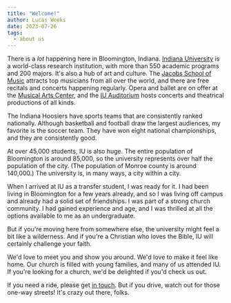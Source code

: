 ```yaml
---
title: "Welcome!"
author: Lucas Weeks
date: 2023-07-26
tags:
  - about us
---
```


There is a *lot* happening here in Bloomington, Indiana. [Indiana University](https://bloomington.iu.edu) is a world-class research institution, with more than 550 academic programs and 200 majors. It's also a hub of art and culture. The [Jacobs School of Music](https://music.indiana.edu) attracts top musicians from all over the world, and there are free recitals and concerts happening regularly. Opera and ballet are on offer at the [Musical Arts Center](https://operaballet.indiana.edu), and the [IU Auditorium](https://www.iuauditorium.com) hosts concerts and theatrical productions of all kinds.

The Indiana Hoosiers have sports teams that are consistently ranked nationally. Although basketball and football draw the largest audiences, my favorite is the soccer team. They have won eight national championships, and they are consistently good.

At over 45,000 students, IU is also huge. The entire population of Bloomington is around 85,000, so the university represents over half the population of the city. (The population of Monroe county is around 140,000.) The university is, in many ways, a city within a city.

When I arrived at IU as a transfer student, I was ready for it. I had been living in Bloomington for a few years already, and so I was living off campus and already had a solid set of friendships. I was part of a strong church community. I had gained experience and age, and I was thrilled at all the options available to me as an undergraduate.

But if you're moving here from somewhere else, the university might feel a bit like a wilderness. And if you're a Christian who loves the Bible, IU will certainly challenge your faith.

We'd love to meet you and show you around. We'd love to make it feel like home. Our church is filled with young families, and many of us attended IU. If you're looking for a church, we'd be delighted if you'd check us out.

If you need a ride, please get [in touch](https://trinityreformed.churchcenter.com/people/forms/284770). But if you drive, watch out for those one-way streets! It's crazy out there, folks.